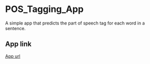 # POS_Tagging_App
A simple app that predicts the part of speech tag for each word in a sentence.

## App link
[App url](https://share.streamlit.io/ade-pyaar/pos_tagging_app/app.py)